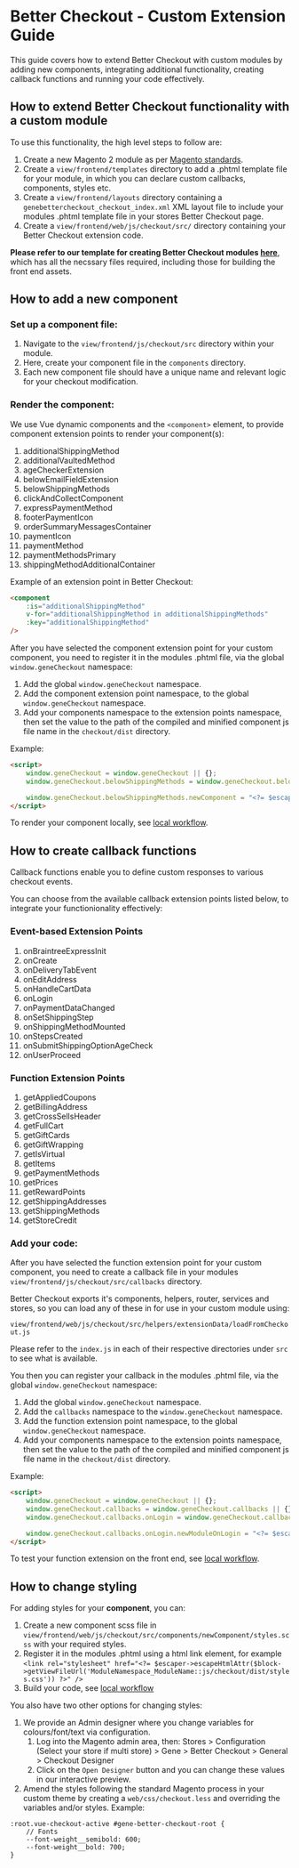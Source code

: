 # Better Checkout - Custom Extension Guide

This guide covers how to extend Better Checkout with custom modules by adding new components, integrating additional functionality, creating callback functions and running your code effectively.

## How to extend Better Checkout functionality with a custom module
To use this functionality, the high level steps to follow are:

1. Create a new Magento 2 module as per [Magento standards](https://experienceleague.adobe.com/en/docs/commerce-learn/tutorials/backend-development/create-module).
1. Create a `view/frontend/templates` directory to add a .phtml template file for your module, in which you can declare custom callbacks, components, styles etc.
1. Create a `view/frontend/layouts` directory containing a `genebettercheckout_checkout_index.xml` XML layout file to include your modules .phtml template file in your stores Better Checkout page.
1. Create a `view/frontend/web/js/checkout/src/` directory containing your Better Checkout extension code.

**Please refer to our template for creating Better Checkout modules [here](https://github.com/genecommerce/better-checkout-new-module-template)**, which has all the necssary files required, including those for building the front end assets.

## How to add a new component

### Set up a component file:
1. Navigate to the `view/frontend/js/checkout/src` directory within your module.
1. Here, create your component file in the `components` directory. 
1. Each new component file should have a unique name and relevant logic for your checkout modification.

### Render the component:

We use Vue dynamic components and the `<component>` element, to provide component extension points to render your component(s):

1. additionalShippingMethod
1. additionalVaultedMethod
1. ageCheckerExtension
1. belowEmailFieldExtension
1. belowShippingMethods
1. clickAndCollectComponent
1. expressPaymentMethod
1. footerPaymentIcon
1. orderSummaryMessagesContainer
1. paymentIcon
1. paymentMethod
1. paymentMethodsPrimary
1. shippingMethodAdditionalContainer

Example of an extension point in Better Checkout:

```html
<component
    :is="additionalShippingMethod"
    v-for="additionalShippingMethod in additionalShippingMethods"
    :key="additionalShippingMethod"
/>
```

After you have selected the component extension point for your custom component, you need to register it in the modules .phtml file, via the global `window.geneCheckout` namespace:

1. Add the global `window.geneCheckout` namespace.
1. Add the component extension point namespace, to the global `window.geneCheckout` namespace.
1. Add your components namespace to the extension points namespace, then set the value to the path of the compiled and minified component js file name in the `checkout/dist` directory.

Example:

```html
<script>
    window.geneCheckout = window.geneCheckout || {};
    window.geneCheckout.belowShippingMethods = window.geneCheckout.belowShippingMethods || {};

    window.geneCheckout.belowShippingMethods.newComponent = "<?= $escaper->escapeJs($block->getViewFileUrl('ModuleNamespace_ModuleName::js/checkout/dist/components/NewComponent/NewComponent.min.js')) ?>";
</script>
```
To render your component locally, see [local workflow](../.github/CONTRIBUTING.md#local-workflow).

## How to create callback functions
Callback functions enable you to define custom responses to various checkout events.

You can choose from the available callback extension points listed below, to integrate your functionionality effectively:

### Event-based Extension Points
1. onBraintreeExpressInit 
1. onCreate 
1. onDeliveryTabEvent 
1. onEditAddress 
1. onHandleCartData 
1. onLogin 
1. onPaymentDataChanged 
1. onSetShippingStep 
1. onShippingMethodMounted 
1. onStepsCreated 
1. onSubmitShippingOptionAgeCheck 
1. onUserProceed

### Function Extension Points
1. getAppliedCoupons 
1. getBillingAddress 
1. getCrossSellsHeader 
1. getFullCart 
1. getGiftCards 
1. getGiftWrapping 
1. getIsVirtual 
1. getItems 
1. getPaymentMethods 
1. getPrices 
1. getRewardPoints 
1. getShippingAddresses 
1. getShippingMethods 
1. getStoreCredit

### Add your code:

After you have selected the function extension point for your custom component, you need to create a callback file in your modules `view/frontend/js/checkout/src/callbacks` directory.

Better Checkout exports it's components, helpers, router, services and stores, so you can load any of these in for use in your custom module using:

`view/frontend/web/js/checkout/src/helpers/extensionData/loadFromCheckout.js` 

Please refer to the `index.js` in each of their respective directories under `src` to see what is available.

You then you can register your callback in the modules .phtml file, via the global `window.geneCheckout` namespace:

1. Add the global `window.geneCheckout` namespace.
1. Add the `callbacks` namespace to the `window.geneCheckout` namespace.
1. Add the function extension point namespace, to the global `window.geneCheckout` namespace.
1. Add your components namespace to the extension points namespace, then set the value to the path of the compiled and minified component js file name in the `checkout/dist` directory.

Example:

```html
<script>
    window.geneCheckout = window.geneCheckout || {};
    window.geneCheckout.callbacks = window.geneCheckout.callbacks || {};
    window.geneCheckout.callbacks.onLogin = window.geneCheckout.callbacks.onLogin || {};

    window.geneCheckout.callbacks.onLogin.newModuleOnLogin = "<?= $escaper->escapeJs($block->getViewFileUrl('ModuleNamespace_ModuleName::js/checkout/dist/callbacks/onLogin.min.js')) ?>";
</script>
```

To test your function extension on the front end, see [local workflow](../.github/CONTRIBUTING.md#local-workflow).

## How to change styling

For adding styles for your **component**, you can:
1. Create a new component scss file in `view/frontend/web/js/checkout/src/components/newComponent/styles.scss` with your required styles.
1. Register it in the modules .phtml using a html link element, for example `<link rel="stylesheet" href="<?= $escaper->escapeHtmlAttr($block->getViewFileUrl('ModuleNamespace_ModuleName::js/checkout/dist/styles.css')) ?>" />`
1. Build your code, see [local workflow](../.github/CONTRIBUTING.md#local-workflow)


You also have two other options for changing styles:
1. We provide an Admin designer where you change variables for colours/font/text via configuration.
    1. Log into the Magento admin area, then: Stores > Configuration (Select your store if multi store) > Gene > Better Checkout > General > Checkout Designer
    1. Click on the `Open Designer` button and you can change these values in our interactive preview.
1. Amend the styles following the standard Magento process in your custom theme by creating a `web/css/checkout.less` and overriding the variables and/or styles. Example:

``` 
:root.vue-checkout-active #gene-better-checkout-root {
    // Fonts
    --font-weight__semibold: 600;
    --font-weight__bold: 700;
}
```
